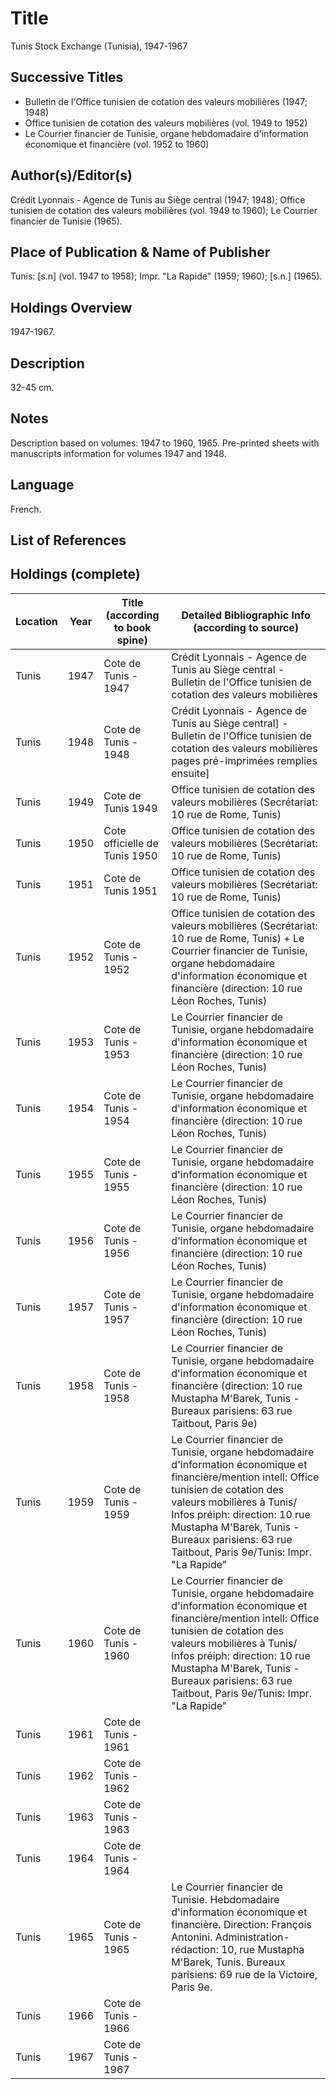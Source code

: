 # Title
Tunis Stock Exchange (Tunisia), 1947-1967

## Successive Titles
* Bulletin de l'Office tunisien de cotation des valeurs mobilières (1947; 1948)
* Office tunisien de cotation des valeurs mobilières (vol. 1949 to 1952)
* Le Courrier financier de Tunisie, organe hebdomadaire d'information économique et financière (vol. 1952 to 1960)

## Author(s)/Editor(s)
Crédit Lyonnais - Agence de Tunis au Siège central (1947; 1948); Office tunisien de cotation des valeurs mobilières (vol. 1949 to 1960); Le Courrier financier de Tunisie (1965).

## Place of Publication & Name of Publisher
Tunis: [s.n] (vol. 1947 to 1958); Impr. "La Rapide" (1959; 1960); [s.n.] (1965). 

## Holdings Overview
1947-1967.

## Description
32-45 cm.

## Notes
Description based on volumes: 1947 to 1960, 1965. Pre-printed sheets with manuscripts information for volumes 1947 and 1948.

## Language
French.

## List of References

## Holdings (complete)
| Location | Year | Title (according to book spine) | Detailed Bibliographic Info (according to source)                                                                                                                                                                                                                                                        |
|----------|------|---------------------------------|----------------------------------------------------------------------------------------------------------------------------------------------------------------------------------------------------------------------------------------------------------------------------------------------------------|
| Tunis    | 1947 | Cote de Tunis - 1947            | Crédit Lyonnais - Agence de Tunis au Siège central - Bulletin de l'Office tunisien de cotation des valeurs mobilières                                                                                                                                                                                    |
| Tunis    | 1948 | Cote de Tunis - 1948            | Crédit Lyonnais - Agence de Tunis au Siège central] - Bulletin de l'Office tunisien de cotation des valeurs mobilières pages pré-imprimées remplies ensuite]                                                                                                                                             |
| Tunis    | 1949 | Cote de Tunis 1949              | Office tunisien de cotation des valeurs mobilières (Secrétariat: 10 rue de Rome, Tunis)                                                                                                                                                                                                                  |
| Tunis    | 1950 | Cote officielle de Tunis 1950   | Office tunisien de cotation des valeurs mobilières (Secrétariat: 10 rue de Rome, Tunis)                                                                                                                                                                                                                  |
| Tunis    | 1951 | Cote de Tunis 1951              | Office tunisien de cotation des valeurs mobilières (Secrétariat: 10 rue de Rome, Tunis)                                                                                                                                                                                                                  |
| Tunis    | 1952 | Cote de Tunis - 1952            | Office tunisien de cotation des valeurs mobilières (Secrétariat: 10 rue de Rome, Tunis) + Le Courrier financier de Tunisie, organe hebdomadaire d'information économique et financière (direction: 10 rue Léon Roches, Tunis)                                                                            |
| Tunis    | 1953 | Cote de Tunis - 1953            | Le Courrier financier de Tunisie, organe hebdomadaire d'information économique et financière (direction: 10 rue Léon Roches, Tunis)                                                                                                                                                                      |
| Tunis    | 1954 | Cote de Tunis - 1954            | Le Courrier financier de Tunisie, organe hebdomadaire d'information économique et financière (direction: 10 rue Léon Roches, Tunis)                                                                                                                                                                      |
| Tunis    | 1955 | Cote de Tunis - 1955            | Le Courrier financier de Tunisie, organe hebdomadaire d'information économique et financière (direction: 10 rue Léon Roches, Tunis)                                                                                                                                                                      |
| Tunis    | 1956 | Cote de Tunis - 1956            | Le Courrier financier de Tunisie, organe hebdomadaire d'information économique et financière (direction: 10 rue Léon Roches, Tunis)                                                                                                                                                                      |
| Tunis    | 1957 | Cote de Tunis - 1957            | Le Courrier financier de Tunisie, organe hebdomadaire d'information économique et financière (direction: 10 rue Léon Roches, Tunis)                                                                                                                                                                      |
| Tunis    | 1958 | Cote de Tunis - 1958            | Le Courrier financier de Tunisie, organe hebdomadaire d'information économique et financière (direction: 10 rue Mustapha M'Barek, Tunis - Bureaux parisiens: 63 rue Taitbout, Paris 9e)                                                                                                                  |
| Tunis    | 1959 | Cote de Tunis - 1959            | Le Courrier financier de Tunisie, organe hebdomadaire d'information économique et financière/mention intell: Office tunisien de cotation des valeurs mobilières à Tunis/ Infos préiph: direction: 10 rue Mustapha M'Barek, Tunis - Bureaux parisiens: 63 rue Taitbout, Paris 9e/Tunis: Impr. "La Rapide" |
| Tunis    | 1960 | Cote de Tunis - 1960            | Le Courrier financier de Tunisie, organe hebdomadaire d'information économique et financière/mention intell: Office tunisien de cotation des valeurs mobilières à Tunis/ Infos préiph: direction: 10 rue Mustapha M'Barek, Tunis - Bureaux parisiens: 63 rue Taitbout, Paris 9e/Tunis: Impr. "La Rapide" |
| Tunis    | 1961 | Cote de Tunis - 1961            |                                                                                                                                                                                                                                                                                                          |
| Tunis    | 1962 | Cote de Tunis - 1962            |                                                                                                                                                                                                                                                                                                          |
| Tunis    | 1963 | Cote de Tunis - 1963            |                                                                                                                                                                                                                                                                                                          |
| Tunis    | 1964 | Cote de Tunis - 1964            |                                                                                                                                                                                                                                                                                                          |
| Tunis    | 1965 | Cote de Tunis - 1965            | Le Courrier financier de Tunisie. Hebdomadaire d'information économique et financière. Direction: François Antonini. Administration-rédaction: 10, rue Mustapha M'Barek, Tunis. Bureaux parisiens: 69 rue de la Victoire, Paris 9e.                                                                      |
| Tunis    | 1966 | Cote de Tunis - 1966            |                                                                                                                                                                                                                                                                                                          |
| Tunis    | 1967 | Cote de Tunis - 1967            |                                                                                                                                                                                                                                                                                                          |
